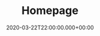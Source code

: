 ---
layout: blocks
title: Homepage
date: 2020-03-22T22:00:00.000+00:00
page_sections:
- template: navigation-header
  block: header-1
  logo: "/uploads/2020/03/27/corona.png"
  navigation:
  - link: "/"
    link_text: Home
  - link: "#about"
    link_text: About
  - link: /faqs.html
    link_text: FAQs
  - link: https://phidatalab.org
    link_text: Team
- template: title
  block: hero-1
  heading: Contact us
- template: intro
  block: faqs-1
  faqs:
    - answer: "Covid Collab is developed by the RADAR-base Team at Precision Health Informatics Data Lab (PHIDL / PHIDataLab) which is a research group at King's College London. This privacy policy will explain how our organization uses the personal data we collect from you when you use our website and Mass Science application as part of the study."
- template: contact
  block: faqs-1
  title: "<a id='contact'>How to contact us</a>"
  faqs:
    - answer: '
    If you have any questions about CoViD Collab’s privacy policy, the data we hold on you, or you would like to exercise one of your data protection rights, please do not hesitate to contact us. <br /><br />
    **At our email**: [covid-collab@kcl.ac.uk](covid-collab@kcl.ac.uk)<br />
    **Call us at**: +44 (0)20 7848 0951 <br />
    **Or write to us**: <br />
    PHIDatalab <br />
    Department of Biostatistics & Health Informatics <br />
    SGDP Centre, PO80, IoPPN <br />
    King’s College London <br />
    De Crespigny Park, Denmark Hill <br />
    London SE5 8AF'
---